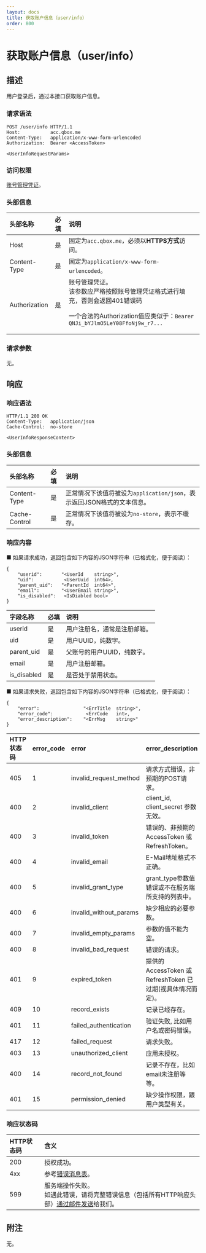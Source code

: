 ```yaml
---
layout: docs
title: 获取账户信息（user/info）
order: 800
---
```


<a id="user-info"></a>
# 获取账户信息（user/info）

<a id="user-info-description"></a>
## 描述

用户登录后，通过本接口获取账户信息。  

<a id="user-info-request-syntax"></a>
### 请求语法

```
POST /user/info HTTP/1.1
Host:           acc.qbox.me
Content-Type:   application/x-www-form-urlencoded
Authorization:  Bearer <AccessToken>

<UserInfoRequestParams>
```

<a id="user-info-request-auth"></a>
### 访问权限

[账号管理凭证](access-token.html#oauth-token-description)。

<a id="user-info-request-headers"></a>
### 头部信息

头部名称      | 必填 | 说明
:------------ | :--- | :-----------------------------------
Host          | 是   | 固定为`acc.qbox.me`，必须以**HTTPS方式**访问。
Content-Type  | 是   | 固定为`application/x-www-form-urlencoded`。
Authorization | 是   | 账号管理凭证。<br>该参数应严格按照账号管理凭证格式进行填充，否则会返回401错误码<p>一个合法的Authorization值应类似于：`Bearer QNJi_bYJlmO5LeY08FfoNj9w_r7...`

<a id="user-info-request-params"></a>
### 请求参数

无。

<a id="user-info-response"></a>
## 响应

<a id="user-info-response-syntax"></a>
### 响应语法

```
HTTP/1.1 200 OK
Content-Type:   application/json
Cache-Control:  no-store

<UserInfoResponseContent>
```

<a id="user-info-response-headers"></a>
### 头部信息

头部名称      | 必填  | 说明                              
:------------ | :---- | :----------------------------------------------------------------
Content-Type  | 是    | 正常情况下该值将被设为`application/json`，表示返回JSON格式的文本信息。
Cache-Control | 是    | 正常情况下该值将被设为`no-store`，表示不缓存。

<a id="user-info-response-body"></a>
### 响应内容

■ 如果请求成功，返回包含如下内容的JSON字符串（已格式化，便于阅读）：  

```
{
    "userid":       "<UserId    string>",
    "uid":           <UserUuid  int64>,
    "parent_uid":   "<ParentId  int64>",
    "email":        "<UserEmail string>",
    "is_disabled":   <IsDiabled bool>
}
```

字段名称      | 必填  | 说明                              
:------------ | :---- | :----------------------------------------------------------------
userid        | 是    | 用户注册名，通常是注册邮箱。
uid           | 是    | 用户UUID，纯数字。
parent_uid    | 是    | 父账号的用户UUID，纯数字。
email         | 是    | 用户注册邮箱。
is_disabled   | 是    | 是否处于禁用状态。

■ 如果请求失败，返回包含如下内容的JSON字符串（已格式化，便于阅读）：  

```
{
    "error":                "<ErrTitle  string>",
    "error_code":            <ErrCode   int>,
    "error_description":    "<ErrMsg    string>"
}
```

<a id="user-info-errors"></a>

HTTP状态码 | error_code | error                  | error_description
:--------- | :--------- | :--------------------- | :-----------------
405        | 1          | invalid_request_method | 请求方式错误，非预期的POST请求。
400        | 2          | invalid_client         | client_id, client_secret 参数无效。
400        | 3          | invalid_token          | 错误的、非预期的 AccessToken 或 RefreshToken。
400        | 4          | invalid_email          | E-Mail地址格式不正确。
400        | 5          | invalid_grant_type     | grant_type参数值错误或不在服务端所支持的列表中。
400        | 6          | invalid_without_params | 缺少相应的必要参数。
400        | 7          | invalid_empty_params   | 参数的值不能为空。
400        | 8          | invalid_bad_request    | 错误的请求。
401        | 9          | expired_token          | 提供的 AccessToken 或 RefreshToken 已过期(视具体情况而定)。
409        | 10         | record_exists          | 记录已经存在。
401        | 11         | failed_authentication  | 验证失败, 比如用户名或密码错误。
417        | 12         | failed_request         | 请求失败。
403        | 13         | unauthorized_client    | 应用未授权。
400        | 14         | record_not_found       | 记录不存在，比如email未注册等等。
401        | 15         | permission_denied      | 缺少操作权限，跟用户类型有关。

<a id="user-info-response-status"></a>
### 响应状态码

HTTP状态码 | 含义
:--------- | :--------------------------
200        | 授权成功。
4xx	       | 参考[错误消息表](#user-info-errors)。
599	       | 服务端操作失败。<br>如遇此错误，请将完整错误信息（包括所有HTTP响应头部）[通过邮件发送][sendBugReportHref]给我们。

<a id="user-info-remarks"></a>
## 附注

无。

[sendBugReportHref]:    mailto:support@qiniu.com?subject=599错误日志     "发送错误报告"
[urlescapeHref]:        http://zh.wikipedia.org/wiki/%E7%99%BE%E5%88%86%E5%8F%B7%E7%BC%96%E7%A0%81
